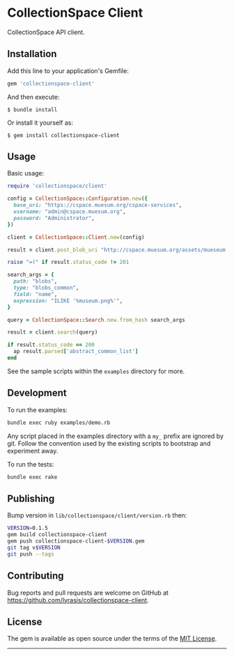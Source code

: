 CollectionSpace Client
===

CollectionSpace API client.

Installation
---

Add this line to your application's Gemfile:

```ruby
gem 'collectionspace-client'
```

And then execute:

    $ bundle install

Or install it yourself as:

    $ gem install collectionspace-client

Usage
---

Basic usage:

```ruby
require 'collectionspace/client'

config = CollectionSpace::Configuration.new({
  base_uri: "https://cspace.muesum.org/cspace-services",
  username: "admin@cspace.muesum.org",
  password: "Administrator",
})

client = CollectionSpace::Client.new(config)

result = client.post_blob_uri "http://cspace.muesum.org/assets/mueseum.png"

raise "=(" if result.status_code != 201

search_args = {
  path: "blobs",
  type: "blobs_common",
  field: "name",
  expression: "ILIKE '%museum.png%'",
}

query = CollectionSpace::Search.new.from_hash search_args

result = client.search(query)

if result.status_code == 200
  ap result.parsed['abstract_common_list']
end
```

See the sample scripts within the `examples` directory for more.

Development
---

To run the examples:

```bash
bundle exec ruby examples/demo.rb
```

Any script placed in the examples directory with a `my_` prefix are ignored by git. Follow the convention used by the existing scripts to bootstrap and experiment away.

To run the tests:

```bash
bundle exec rake
```

Publishing
---

Bump version in `lib/collectionspace/client/version.rb` then:

```bash
VERSION=0.1.5
gem build collectionspace-client
gem push collectionspace-client-$VERSION.gem
git tag v$VERSION
git push --tags
```

Contributing
---

Bug reports and pull requests are welcome on GitHub at https://github.com/lyrasis/collectionspace-client.

License
---

The gem is available as open source under the terms of the [MIT License](http://opensource.org/licenses/MIT).

---
